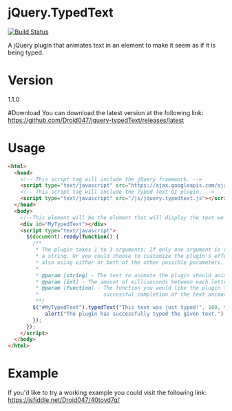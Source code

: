 # jQuery.TypedText
[![Build Status](https://travis-ci.org/Droid047/jquery-typedText.svg?branch=master)](https://travis-ci.org/Droid047/jquery-typedText)

A jQuery plugin that animates text in an element to make it seem as if it is being typed.


# Version
1.1.0

#Download
You can download the latest version at the following link:
https://github.com/Droid047/jquery-typedText/releases/latest

# Usage
```html
<html>
  <head>
    <!-- This script tag will include the jQuery framework. -->
    <script type="text/javascript" src="https://ajax.googleapis.com/ajax/libs/jquery/2.1.4/jquery.min.js"></script>
    <!-- This script tag will include the Typed Text UI plugin. -->
    <script type="text/javascript" src="/js/jquery.typedtext.js"></script>
  </head>
  <body>
    <!--This element will be the element that will display the text we want to animate with the effect. -->
    <div id="MyTypedText"></div>
    <script type="text/javascript">
      $(document).ready(function() {
        /**
         * The plugin takes 1 to 3 arguments; If only one argument is supplied it must be
         * a string. Or you could choose to customize the plugin's effect even further by
         * also using either or both of the other possible parameters.
         *
         * @param [string] - The text to animate the plugin should animate.
         * @param [int] - The amount of milliseconds between each letter being displayed. [OPTIONAL]
         * @param [function] - The function you would like the plugin to execute upon
         *                     successful completion of the text animation.
         **/
        $("#MyTypedText").typedText("This text was just typed!", 100, function() {
        	alert("The plugin has successfully typed the given text.");
        });
      });
    </script>
  </body>
</html>
```

# Example
If you'd like to try a working example you could visit the following link:
https://jsfiddle.net/Droid047/40tovd7q/
